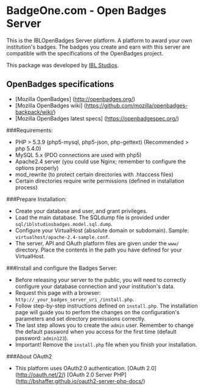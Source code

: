 BadgeOne.com - Open Badges Server
====================================

This is the IBLOpenBadges Server platform. A platform to award your own institution's badges. 
The badges you create and earn with this server are compatible with the specifications of the OpenBadges project.

This package was developed by [IBL Studios](http://iblstudios.com/).

## OpenBadges specifications
* [Mozilla OpenBadges] (http://openbadges.org/)
* [Mozilla OpenBadges wiki] (https://github.com/mozilla/openbadges-backpack/wiki/)
* [Mozilla OpenBadges latest specs] (https://openbadgespec.org/)

###Requirements:
* PHP > 5.3.9 (php5-mysql, php5-json, php-gettext) (Recommended > php 5.4.0)
* MySQL 5.x (PDO connections are used with php5)
* Apache2.4 server (you could use Nginx; remember to configure the options properly)
* mod_rewrite (to protect certain directories with .htaccess files)
* Certain directories require write permissions (defined in installation process)

###Prepare Installation:
* Create your database and user, and grant privileges.
* Load the main database. The SQLdump file is provided under `sql/iblstudiosbadges.model.sql.dump`.
* Configure your VirtualHost (absolute domain or subdomain). Sample: `virtualhost/apache-2.4-sample.conf`.
* The server, API and OAuth platform files are given under the `www/` directory. Place the contents
  in the path you have defined for your VirtualHost.

###Install and configure the Badges Server:
* Before releasing your server to the public, you will need to correctly configure your database connection
  and your institution's data.
* Request this page with a browser: `http://_your_badges_server_uri_/install.php`.
* Follow step-by-step instructions defined on `install.php`. The installation page will guide you 
  to perfom the changes on the configuration's parameters and set directory permissions correctly.
* The last step allows you to create the `admin` user. Remember to change the default password when you
  access for the first time (default password: `admin123`).
* Important! Remove the `install.php` file when you finish your installation.

###About OAuth2
* This platform uses OAuth2.0 authentication.
   [OAuth 2.0] (http://oauth.net/2/)
   [OAuth 2.0 Server PHP] (http://bshaffer.github.io/oauth2-server-php-docs/)
